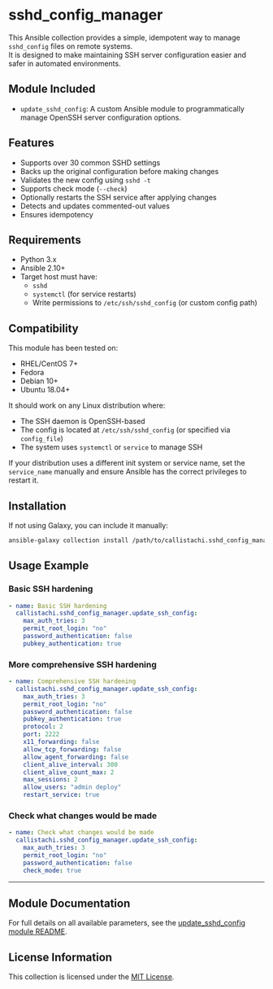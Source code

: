 # sshd_config_manager

This Ansible collection provides a simple, idempotent way to manage `sshd_config` files on remote systems.  
It is designed to make maintaining SSH server configuration easier and safer in automated environments.

## Module Included

- `update_sshd_config`: A custom Ansible module to programmatically manage OpenSSH server configuration options.

## Features

- Supports over 30 common SSHD settings
- Backs up the original configuration before making changes
- Validates the new config using `sshd -t`
- Supports check mode (`--check`)
- Optionally restarts the SSH service after applying changes
- Detects and updates commented-out values
- Ensures idempotency

## Requirements

- Python 3.x
- Ansible 2.10+
- Target host must have:
  - `sshd`
  - `systemctl` (for service restarts)
  - Write permissions to `/etc/ssh/sshd_config` (or custom config path)

## Compatibility

This module has been tested on:

- RHEL/CentOS 7+
- Fedora
- Debian 10+
- Ubuntu 18.04+

It should work on any Linux distribution where:

- The SSH daemon is OpenSSH-based
- The config is located at `/etc/ssh/sshd_config` (or specified via `config_file`)
- The system uses `systemctl` or `service` to manage SSH

If your distribution uses a different init system or service name, set the `service_name` manually and ensure Ansible has the correct privileges to restart it.


## Installation

If not using Galaxy, you can include it manually:

```bash
ansible-galaxy collection install /path/to/callistachi.sshd_config_manager.tar.gz
```

## Usage Example
### Basic SSH hardening
```yaml
- name: Basic SSH hardening
  callistachi.sshd_config_manager.update_ssh_config:
    max_auth_tries: 3
    permit_root_login: "no"
    password_authentication: false
    pubkey_authentication: true
```
### More comprehensive SSH hardening
```yaml
- name: Comprehensive SSH hardening
  callistachi.sshd_config_manager.update_ssh_config:
    max_auth_tries: 3
    permit_root_login: "no"
    password_authentication: false
    pubkey_authentication: true
    protocol: 2
    port: 2222
    x11_forwarding: false
    allow_tcp_forwarding: false
    allow_agent_forwarding: false
    client_alive_interval: 300
    client_alive_count_max: 2
    max_sessions: 2
    allow_users: "admin deploy"
    restart_service: true
```
### Check what changes would be made
```yaml
- name: Check what changes would be made
  callistachi.sshd_config_manager.update_ssh_config:
    max_auth_tries: 3
    permit_root_login: "no"
    password_authentication: false
    check_mode: true
```

---
## Module Documentation

For full details on all available parameters, see the [update_sshd_config module README](./plugins/modules/update_sshd_config.md).


## License Information
This collection is licensed under the [MIT License](README.md).
